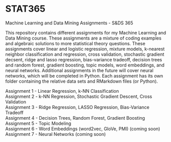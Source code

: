 # STAT365
Machine Learning and Data Mining Assignments -  S&amp;DS 365

This repository contains different assignments for my Machine Learning and Data Mining course. These assignments are a mixture of coding examples and algebraic solutions to more statistical theory questions. These assignments cover linear and logistic regression, mixture models, k-nearest neighbor classification and regression, cross validation, stochastic gradient decsent, ridge and lasso regression, bias-variance tradeoff, decision trees and random forest, gradient boosting, topic models, word embeddings, and neural networks. Additional assignments in the future will cover neural networks, which will be completed in Python. Each assignment has its own folder containing the relative data sets and RMarkdown files (or Python).

Assignment 1 - Linear Regression, k-NN Classification <br/>
Assignment 2 - k-NN Regression, Stochastic Gradient Descent, Cross Validation <br/>
Assignment 3 - Ridge Regression, LASSO Regression, Bias-Variance Tradeoff <br/>
Assignment 4 - Decision Trees, Random Forest, Gradient Boosting <br/>
Assignment 5 - Topic Modeling <br/>
Assignment 6 - Word Embeddings (word2vec, GloVe, PMI) (coming soon) <br/>
Assignment 7 - Neural Networks (coming soon) 
